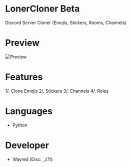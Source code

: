 # LonerCloner Beta
Discord Server Cloner (Emojis, Stickers, Rooms, Channels)

# Preview
![Preview](https://github.com/user-attachments/assets/5bf673fe-170a-4ee4-b455-405d6e5f372a)

# Features
1/. Clone Emojis
2/. Stickers
3/. Channels
4/. Roles

# Languages
- Python

# Developer
- Wayred (Disc: _z7t)
